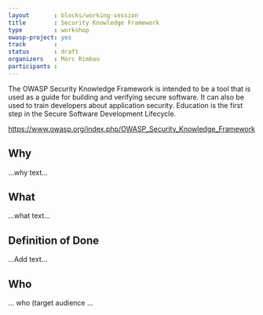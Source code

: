 ```yaml
---
layout       : blocks/working-session
title        : Security Knowledge Framework
type         : workshop
owasp-project: yes
track        :
status       : draft
organizers   : Marc Rimbau
participants :
---
```


The OWASP Security Knowledge Framework is intended to be a tool that is used as a guide for building and verifying secure software. It can also be used to train developers about application security. Education is the first step in the Secure Software Development Lifecycle.

https://www.owasp.org/index.php/OWASP_Security_Knowledge_Framework

## Why

...why text...

## What

...what text...

## Definition of Done

...Add text...

## Who

... who (target audience ...
